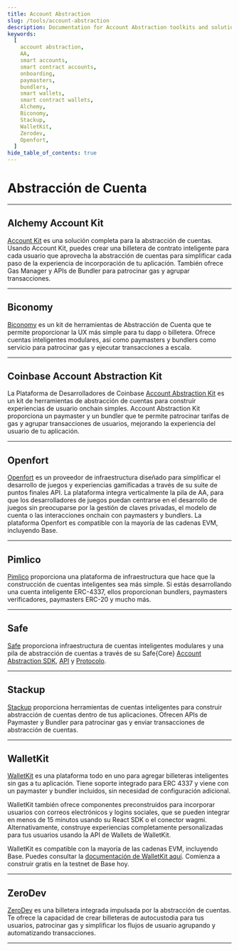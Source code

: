 ```yaml
---
title: Account Abstraction
slug: /tools/account-abstraction
description: Documentation for Account Abstraction toolkits and solutions for apps built on Base.
keywords:
  [
    account abstraction,
    AA,
    smart accounts,
    smart contract accounts,
    onboarding,
    paymasters,
    bundlers,
    smart wallets,
    smart contract wallets,
    Alchemy,
    Biconomy,
    Stackup,
    WalletKit,
    Zerodev,
    Openfort,
  ]
hide_table_of_contents: true
---
```


# Abstracción de Cuenta

---

## Alchemy Account Kit

[Account Kit](https://www.alchemy.com/account-kit) es una solución completa para la abstracción de cuentas. Usando Account Kit, puedes crear una billetera de contrato inteligente para cada usuario que aprovecha la abstracción de cuentas para simplificar cada paso de la experiencia de incorporación de tu aplicación. También ofrece Gas Manager y APIs de Bundler para patrocinar gas y agrupar transacciones.

---

## Biconomy

[Biconomy](https://www.biconomy.io) es un kit de herramientas de Abstracción de Cuenta que te permite proporcionar la UX más simple para tu dapp o billetera. Ofrece cuentas inteligentes modulares, así como paymasters y bundlers como servicio para patrocinar gas y ejecutar transacciones a escala.

---

## Coinbase Account Abstraction Kit

La Plataforma de Desarrolladores de Coinbase [Account Abstraction Kit](https://www.coinbase.com/developer-platform/solutions/account-abstraction-kit) es un kit de herramientas de abstracción de cuentas para construir experiencias de usuario onchain simples. Account Abstraction Kit proporciona un paymaster y un bundler que te permite patrocinar tarifas de gas y agrupar transacciones de usuarios, mejorando la experiencia del usuario de tu aplicación.

---

## Openfort

[Openfort](https://openfort.xyz) es un proveedor de infraestructura diseñado para simplificar el desarrollo de juegos y experiencias gamificadas a través de su suite de puntos finales API. La plataforma integra verticalmente la pila de AA, para que los desarrolladores de juegos puedan centrarse en el desarrollo de juegos sin preocuparse por la gestión de claves privadas, el modelo de cuenta o las interacciones onchain con paymasters y bundlers. La plataforma Openfort es compatible con la mayoría de las cadenas EVM, incluyendo Base.

---

## Pimlico

[Pimlico](https://pimlico.io/) proporciona una plataforma de infraestructura que hace que la construcción de cuentas inteligentes sea más simple. Si estás desarrollando una cuenta inteligente ERC-4337, ellos proporcionan bundlers, paymasters verificadores, paymasters ERC-20 y mucho más.

---

## Safe

[Safe](https://docs.safe.global/getting-started/readme) proporciona infraestructura de cuentas inteligentes modulares y una pila de abstracción de cuentas a través de su Safe{Core} [Account Abstraction SDK](https://docs.safe.global/safe-core-aa-sdk/safe-core-sdk), [API](https://docs.safe.global/safe-core-api/supported-networks) y [Protocolo](https://docs.safe.global/safe-core-protocol/safe-core-protocol).

---

## Stackup

[Stackup](https://www.stackup.sh) proporciona herramientas de cuentas inteligentes para construir abstracción de cuentas dentro de tus aplicaciones. Ofrecen APIs de Paymaster y Bundler para patrocinar gas y enviar transacciones de abstracción de cuentas.

---

## WalletKit

[WalletKit](https://walletkit.com) es una plataforma todo en uno para agregar billeteras inteligentes sin gas a tu aplicación. Tiene soporte integrado para ERC 4337 y viene con un paymaster y bundler incluidos, sin necesidad de configuración adicional.

WalletKit también ofrece componentes preconstruidos para incorporar usuarios con correos electrónicos y logins sociales, que se pueden integrar en menos de 15 minutos usando su React SDK o el conector wagmi. Alternativamente, construye experiencias completamente personalizadas para tus usuarios usando la API de Wallets de WalletKit.

WalletKit es compatible con la mayoría de las cadenas EVM, incluyendo Base. Puedes consultar la [documentación de WalletKit aquí](https://docs.walletkit.com). Comienza a construir gratis en la testnet de Base hoy.

---

## ZeroDev

[ZeroDev](https://zerodev.app) es una billetera integrada impulsada por la abstracción de cuentas. Te ofrece la capacidad de crear billeteras de autocustodia para tus usuarios, patrocinar gas y simplificar los flujos de usuario agrupando y automatizando transacciones.

---